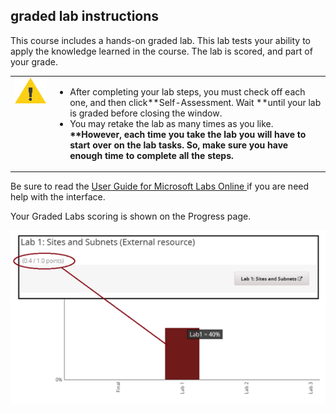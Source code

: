 ## graded lab instructions

This course includes a hands-on graded lab. This lab tests your ability to apply the knowledge learned in the course. The lab is scored, and part of your grade.

<table>
<tbody>
<tr>
<td valign="top"><img src="/Modules/Linked_Image_Files/5.1.1.png"/>



</td>
<td valign="top">


*   After completing your lab steps, you must check off each one, and then click**Self-Assessment. Wait **until your lab is graded before closing the window.
*   You may retake the lab as many times as you like.<b> **However, each time you take the lab you will have to start over on the lab tasks. So, make sure you have enough time to complete all the steps.</b>
</td>
</tr>
</tbody>
</table>


Be sure to read the [User Guide for Microsoft Labs Online ](http://courses.edx.org/asset-v1:Microsoft+INF212x+2T2017+type@asset+block@StudentLabUserGuide.pdf)if you are need help with the interface.

Your Graded Labs scoring is shown on the Progress page.

![Screenshotof the Progress page showing the graded lab bar. ](/Modules/Linked_Image_Files/5.1.1-2.png)
